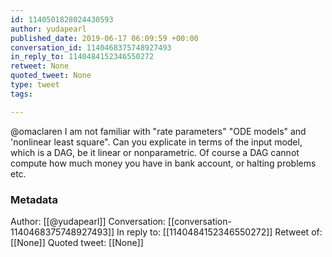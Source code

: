 ```yaml
---
id: 1140501828024430593
author: yudapearl
published_date: 2019-06-17 06:09:59 +00:00
conversation_id: 1140468375748927493
in_reply_to: 1140484152346550272
retweet: None
quoted_tweet: None
type: tweet
tags:

---
```


@omaclaren I am not familiar with "rate parameters" "ODE models" and 'nonlinear least square".
Can you explicate in terms of the input model, which is a DAG, be it linear or nonparametric. Of course a DAG cannot compute how much money you have in bank account, or halting problems etc.

### Metadata

Author: [[@yudapearl]]
Conversation: [[conversation-1140468375748927493]]
In reply to: [[1140484152346550272]]
Retweet of: [[None]]
Quoted tweet: [[None]]
